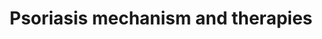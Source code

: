 ---
annotations:
- id: CL:0000312
  parent: animal cell
  type: Cell Type Ontology
  value: keratinocyte
- id: CL:0001071
  parent: native cell
  type: Cell Type Ontology
  value: group 3 innate lymphoid cell
- id: CL:0002128
  parent: native cell
  type: Cell Type Ontology
  value: Tc17 cell
- id: CL:0000775
  parent: animal cell
  type: Cell Type Ontology
  value: neutrophil
- id: CL:0000899
  parent: native cell
  type: Cell Type Ontology
  value: T-helper 17 cell
- id: DOID:8893
  type: Disease Ontology
  value: psoriasis
- id: PW:0000754
  parent: drug pathway
  type: Pathway Ontology
  value: drug pathway
- id: CL:0000451
  parent: native cell
  type: Cell Type Ontology
  value: dendritic cell
authors:
- Eweitz
citedin: ''
communities: []
description: Psoriasis can be triggered by environmental stressors and physical trauma,
  particularly in individuals with genetic predispositions such as PSORS1. These triggers
  promote the release of chemokines CCL20, CXCL8, and CXCL1, which in turn recruit
  CCR6⁺IL-17⁺ lymphocytes, neutrophils, and IL-23⁺CD14⁺ dendritic cells (DCs), respectively.
  IL-17-producing cells -- including Th17, Tc17, and ILC3 -- release IL-17A and IL-17F,
  which activate the IL-17RA/IL-17RC receptor complex on keratinocytes, amplifying
  the inflammatory cascade. Additionally, IL-22 produced by ILC3 cells contributes
  to keratinocyte hyperproliferation. Dendritic cells further release pro-inflammatory
  cytokines such as IL-1β, TNF-α, and IL-23. IL-23 promotes the expansion and activity
  of IL-17-producing cells via the JAK2/TYK2-STAT3 signaling pathway.  Targeted therapies
  include ustekinumab (brand name Stelara), which blocks the p40 subunit shared by
  IL-12 and IL-23, and guselkumab (Tremfya) and risankizumab (Skyrizi), which inhibit
  the IL-23-specific p19 subunit. IL-17A is targeted by secukinumab (Cosentyx) and
  ixekizumab (Taltz), while bimekizumab (Bimzelx) neutralizes both IL-17A and IL-17F.
  Brodalumab (Siliq, Kyntheum) inhibits IL-17RA, disrupting downstream signaling.
  For JAK pathway inhibition, deucravacitinib (Sotyktu) selectively targets TYK2,
  and brepocitinib inhibits both TYK2 and JAK1.  Inspired by Figure 1 in [Song et
  al. (2022)](https://pmc.ncbi.nlm.nih.gov/articles/PMC8901701/).
last-edited: 2025-10-31
ndex: null
organisms:
- Homo sapiens
redirect_from:
- /index.php/Pathway:WP5537
- /instance/WP5537
- /instance/WP5537_r140898
revision: r140898
schema-jsonld:
- '@context': https://schema.org/
  '@id': https://wikipathways.github.io/pathways/WP5537.html
  '@type': Dataset
  creator:
    '@type': Organization
    name: WikiPathways
  description: Psoriasis can be triggered by environmental stressors and physical
    trauma, particularly in individuals with genetic predispositions such as PSORS1.
    These triggers promote the release of chemokines CCL20, CXCL8, and CXCL1, which
    in turn recruit CCR6⁺IL-17⁺ lymphocytes, neutrophils, and IL-23⁺CD14⁺ dendritic
    cells (DCs), respectively. IL-17-producing cells -- including Th17, Tc17, and
    ILC3 -- release IL-17A and IL-17F, which activate the IL-17RA/IL-17RC receptor
    complex on keratinocytes, amplifying the inflammatory cascade. Additionally, IL-22
    produced by ILC3 cells contributes to keratinocyte hyperproliferation. Dendritic
    cells further release pro-inflammatory cytokines such as IL-1β, TNF-α, and IL-23.
    IL-23 promotes the expansion and activity of IL-17-producing cells via the JAK2/TYK2-STAT3
    signaling pathway.  Targeted therapies include ustekinumab (brand name Stelara),
    which blocks the p40 subunit shared by IL-12 and IL-23, and guselkumab (Tremfya)
    and risankizumab (Skyrizi), which inhibit the IL-23-specific p19 subunit. IL-17A
    is targeted by secukinumab (Cosentyx) and ixekizumab (Taltz), while bimekizumab
    (Bimzelx) neutralizes both IL-17A and IL-17F. Brodalumab (Siliq, Kyntheum) inhibits
    IL-17RA, disrupting downstream signaling. For JAK pathway inhibition, deucravacitinib
    (Sotyktu) selectively targets TYK2, and brepocitinib inhibits both TYK2 and JAK1.  Inspired
    by Figure 1 in [Song et al. (2022)](https://pmc.ncbi.nlm.nih.gov/articles/PMC8901701/).
  keywords:
  - Bimekizumab
  - Brepocitinib
  - Brodalumab
  - CCL20
  - CCR6
  - CXCL1
  - CXCL8
  - Deucravacitinib
  - Guselkumab
  - HLA-C
  - IL12B
  - IL12RB1
  - IL17A
  - IL17F
  - IL17RC
  - IL1B
  - IL22
  - IL23A
  - IL23R
  - Ixekizumab
  - JAK2
  - Risankizumab
  - STAT3
  - Secukinumab
  - TNF
  - TYK2
  - Ustekinumab
  license: CC0
  name: Psoriasis mechanism and therapies
seo: CreativeWork
title: Psoriasis mechanism and therapies
wpid: WP5537
---